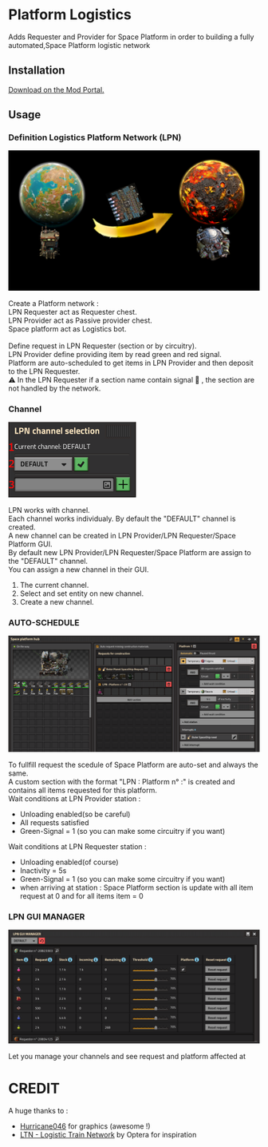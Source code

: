 # Platform Logistics

Adds Requester and Provider for Space Platform in order to building a fully automated,Space Platform logistic network

## Installation

[Download on the Mod Portal.](https://mods.factorio.com/mod/Platform_logistics)

## Usage

### Definition Logistics Platform Network (LPN)

![](graphics/utility/tat-title.png)

Create a Platform network :\
LPN Requester act as Requester chest.\
LPN Provider act as Passive provider chest.\
Space platform act as Logistics bot.\
\
Define request in LPN Requester (section or by circuitry).\
LPN Provider define providing item by read green and red signal.\
Platform are auto-scheduled to get items in LPN Provider and then deposit to the LPN Requester.\
:warning: In the LPN Requester if a section name contain signal :no_entry_sign: , the section are not handled by the network.


### Channel

![](graphics/utility/tat-channel.png)

LPN works with channel.\
Each channel works individualy. By default the "DEFAULT" channel is created.\
A new channel can be created in LPN Provider/LPN Requester/Space Platform GUI.\
By default new LPN Provider/LPN Requester/Space Platform are assign to the "DEFAULT" channel.\
You can assign a new channel in their GUI.
1. The current channel.
2. Select and set entity on new channel.
3. Create a new channel.

### AUTO-SCHEDULE

![](graphics/utility/tat-schedule.png)

To fullfill request the scedule of Space Platform are auto-set and always the same.\
A custom section with the format "LPN : Platform n° :" is created and contains all items requested for this platform.\
Wait conditions at LPN Provider station :
- Unloading enabled(so be careful)
- All requests satisfied
- Green-Signal = 1 (so you can make some circuitry if you want)

Wait conditions at LPN Requester station :
- Unloading enabled(of course)
- Inactivity = 5s
- Green-Signal = 1 (so you can make some circuitry if you want)
- when arriving at station : Space Platform section is update with all item request at 0 and for all items item = 0

### LPN GUI MANAGER

![](graphics/utility/tat-lpngm.png)

Let you manage your channels and see request and platform affected at



# CREDIT
A huge thanks to :
- [Hurricane046](https://www.figma.com/proto/y1IQG08ZG2jIeJ5sTyF4MP/Factorio-Buildings?node-id=14934-304&node-type=frame&t=tk88gXWNIga60zMr-0&scaling=scale-down-width&content-scaling=fixed&page-id=0%3A1&starting-point-node-id=2585%3A1158&hotspot-hints=0&hide-ui=1) for graphics (awesome !)
- [LTN - Logistic Train Network](https://mods.factorio.com/mod/LogisticTrainNetwork) by Optera for inspiration